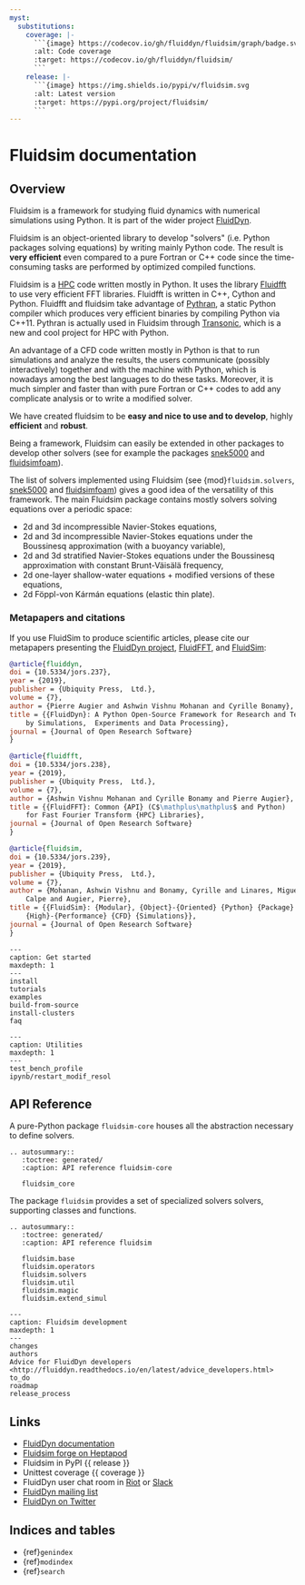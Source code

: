 ```yaml
---
myst:
  substitutions:
    coverage: |-
      ```{image} https://codecov.io/gh/fluiddyn/fluidsim/graph/badge.svg?token=dVfssLBgF2
      :alt: Code coverage
      :target: https://codecov.io/gh/fluiddyn/fluidsim/
      ```
    release: |-
      ```{image} https://img.shields.io/pypi/v/fluidsim.svg
      :alt: Latest version
      :target: https://pypi.org/project/fluidsim/
      ```
---
```


# Fluidsim documentation

## Overview

Fluidsim is a framework for studying fluid dynamics with numerical simulations
using Python. It is part of the wider project
[FluidDyn](http://fluiddyn.readthedocs.io).

Fluidsim is an object-oriented library to develop "solvers" (i.e. Python packages
solving equations) by writing mainly Python code. The result is **very efficient**
even compared to a pure Fortran or C++ code since the time-consuming tasks are
performed by optimized compiled functions.

Fluidsim is a [HPC](https://en.wikipedia.org/wiki/High-performance_computing) code
written mostly in Python. It uses the library
[Fluidfft](http://fluidfft.readthedocs.io) to use very efficient FFT libraries.
Fluidfft is written in C++, Cython and Python. Fluidfft and fluidsim take
advantage of [Pythran](https://github.com/serge-sans-paille/pythran), a static
Python compiler which produces very efficient binaries by compiling Python via
C++11. Pythran is actually used in Fluidsim through
[Transonic](http://transonic.readthedocs.io), which is a new and cool project for
HPC with Python.

An advantage of a CFD code written mostly in Python is that to run simulations and
analyze the results, the users communicate (possibly interactively) together and
with the machine with Python, which is nowadays among the best languages to do
these tasks. Moreover, it is much simpler and faster than with pure Fortran or C++
codes to add any complicate analysis or to write a modified solver.

We have created fluidsim to be **easy and nice to use and to develop**, highly
**efficient** and **robust**.

Being a framework, Fluidsim can easily be extended in other packages to develop
other solvers (see for example the packages [snek5000] and [fluidsimfoam]).

The list of solvers implemented using Fluidsim (see {mod}`fluidsim.solvers`,
[snek5000] and [fluidsimfoam]) gives a good idea of the versatility of this
framework. The main Fluidsim package contains mostly solvers solving equations
over a periodic space:

- 2d and 3d incompressible Navier-Stokes equations,
- 2d and 3d incompressible Navier-Stokes equations under the Boussinesq
  approximation (with a buoyancy variable),
- 2d and 3d stratified Navier-Stokes equations under the Boussinesq approximation
  with constant Brunt-Väisälä frequency,
- 2d one-layer shallow-water equations + modified versions of these equations,
- 2d Föppl-von Kármán equations (elastic thin plate).

### Metapapers and citations

If you use FluidSim to produce scientific articles, please cite our metapapers
presenting the
[FluidDyn project](https://openresearchsoftware.metajnl.com/articles/10.5334/jors.237/),
[FluidFFT](https://openresearchsoftware.metajnl.com/articles/10.5334/jors.238/),
and
[FluidSim](https://openresearchsoftware.metajnl.com/articles/10.5334/jors.239/):

```bibtex
@article{fluiddyn,
doi = {10.5334/jors.237},
year = {2019},
publisher = {Ubiquity Press,  Ltd.},
volume = {7},
author = {Pierre Augier and Ashwin Vishnu Mohanan and Cyrille Bonamy},
title = {{FluidDyn}: A Python Open-Source Framework for Research and Teaching in Fluid Dynamics
    by Simulations,  Experiments and Data Processing},
journal = {Journal of Open Research Software}
}

@article{fluidfft,
doi = {10.5334/jors.238},
year = {2019},
publisher = {Ubiquity Press,  Ltd.},
volume = {7},
author = {Ashwin Vishnu Mohanan and Cyrille Bonamy and Pierre Augier},
title = {{FluidFFT}: Common {API} (C$\mathplus\mathplus$ and Python)
    for Fast Fourier Transform {HPC} Libraries},
journal = {Journal of Open Research Software}
}

@article{fluidsim,
doi = {10.5334/jors.239},
year = {2019},
publisher = {Ubiquity Press,  Ltd.},
volume = {7},
author = {Mohanan, Ashwin Vishnu and Bonamy, Cyrille and Linares, Miguel
    Calpe and Augier, Pierre},
title = {{FluidSim}: {Modular}, {Object}-{Oriented} {Python} {Package} for
    {High}-{Performance} {CFD} {Simulations}},
journal = {Journal of Open Research Software}
}
```

```{toctree}
---
caption: Get started
maxdepth: 1
---
install
tutorials
examples
build-from-source
install-clusters
faq
```

```{toctree}
---
caption: Utilities
maxdepth: 1
---
test_bench_profile
ipynb/restart_modif_resol
```

## API Reference

A pure-Python package `fluidsim-core` houses all the abstraction necessary to
define solvers.

```{eval-rst}
.. autosummary::
   :toctree: generated/
   :caption: API reference fluidsim-core

   fluidsim_core
```

The package `fluidsim` provides a set of specialized solvers solvers, supporting
classes and functions.

```{eval-rst}
.. autosummary::
   :toctree: generated/
   :caption: API reference fluidsim

   fluidsim.base
   fluidsim.operators
   fluidsim.solvers
   fluidsim.util
   fluidsim.magic
   fluidsim.extend_simul

```

```{toctree}
---
caption: Fluidsim development
maxdepth: 1
---
changes
authors
Advice for FluidDyn developers <http://fluiddyn.readthedocs.io/en/latest/advice_developers.html>
to_do
roadmap
release_process
```

## Links

- [FluidDyn documentation](http://fluiddyn.readthedocs.io)
- [Fluidsim forge on Heptapod](https://foss.heptapod.net/fluiddyn/fluidsim)
- Fluidsim in PyPI {{ release }}
- Unittest coverage {{ coverage }}
- FluidDyn user chat room in
  [Riot](https://riot.im/app/#/room/#fluiddyn-users:matrix.org) or
  [Slack](https://fluiddyn.slack.com)
- [FluidDyn mailing list](https://www.freelists.org/list/fluiddyn)
- [FluidDyn on Twitter](https://twitter.com/pyfluiddyn)

## Indices and tables

- {ref}`genindex`
- {ref}`modindex`
- {ref}`search`

[fluidsimfoam]: https://foss.heptapod.net/fluiddyn/fluidsimfoam
[snek5000]: https://github.com/exabl/snek5000/
